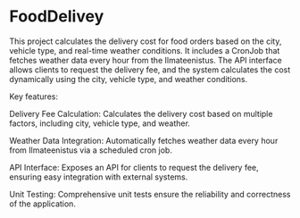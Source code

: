 # FoodDelivey
This project calculates the delivery cost for food orders based on the city, vehicle type, and real-time weather conditions. It includes a CronJob that fetches weather data every hour from the Ilmateenistus. The API interface allows clients to request the delivery fee, and the system calculates the cost dynamically using the city, vehicle type, and weather conditions.

Key features:

Delivery Fee Calculation: Calculates the delivery cost based on multiple factors, including city, vehicle type, and weather.

Weather Data Integration: Automatically fetches weather data every hour from Ilmateenistus via a scheduled cron job.

API Interface: Exposes an API for clients to request the delivery fee, ensuring easy integration with external systems.

Unit Testing: Comprehensive unit tests ensure the reliability and correctness of the application.
